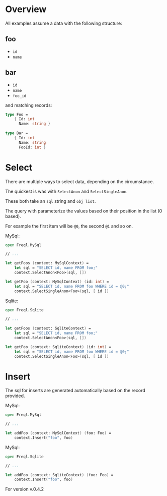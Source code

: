 ﻿# Overview

All examples assume a data with the following structure:

## foo

* `id`
* `name`

## bar

* `id`
* `name`
* `foo_id`

and matching records:

```fsharp
type Foo =
    { Id: int
      Name: string }
      
type Bar =
    { Id: int
      Name: string
      FooId: int }
```

# Select

There are multiple ways to select data, depending on the circumstance.

The quickest is was with `SelectAnon` and `SelectSingleAnon`. 

These both take an `sql` string and `obj list`.

The query with parameterize the values based on their position in the list (0 based).

For example the first item will be `@0`, the second `@1` and so on.

MySql:

```fsharp
open Freql.MySql

// ...

let getFoos (context: MySqlContext) =
    let sql = "SELECT id, name FROM foo;"
    context.SelectAnon<Foo>(sql, [])

let getFoo (context: MySqlContext) (id: int) =
    let sql = "SELECT id, name FROM foo WHERE id = @0;"
    context.SelectSingleAnon<Foo>(sql, [ id ])
```


Sqlite:

```fsharp
open Freql.Sqlite

// ...
 
let getFoos (context: SqliteContext) =
    let sql = "SELECT id, name FROM foo;"
    context.SelectAnon<Foo>(sql, [])

let getFoo (context: SqliteContext) (id: int) =
    let sql = "SELECT id, name FROM foo WHERE id = @0;"
    context.SelectSingleAnon<Foo>(sql, [ id ])
```

# Insert

The sql for inserts are generated automatically based on the record provided.

MySql:

```fsharp
open Freql.MySql

// ...

let addFoo (context: MySqlContext) (foo: Foo) =
    context.Insert("foo", foo)
```

MySql:

```fsharp
open Freql.Sqlite

// ...

let addFoo (context: SqliteContext) (foo: Foo) =
    context.Insert("foo", foo)
```

For version v.0.4.2